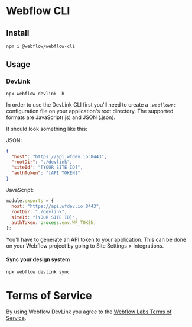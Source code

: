 # Webflow CLI

## Install

```shell
npm i @webflow/webflow-cli
```

## Usage


### DevLink
```shell
npx webflow devlink -h
```

In order to use the DevLink CLI first you'll need to create a `.webflowrc` configuration file on your application's root directory. 
The supported formats are JavaScript(.js) and JSON (.json). 

It should look something like this:

JSON:
```json
{
  "host": "https://api.wfdev.io:8443",
  "rootDir": "./devlink",
  "siteId": "[YOUR SITE ID]",
  "authToken": "[API TOKEN]"
}
```

JavaScript:
```js
module.exports = {
  host: "https://api.wfdev.io:8443",
  rootDir: "./devlink",
  siteId: "[YOUR SITE ID]",
  authToken: process.env.WF_TOKEN,
};
```

You'll have to generate an API token to your application. This can be done on your Webflow project
by going to Site Settings > Integrations.

#### Sync your design system

```shell
npx webflow devlink sync
```

# Terms of Service
By using Webflow DevLink you agree to the [Webflow Labs Terms of Service](https://webflow.com/legal/labs-terms).
